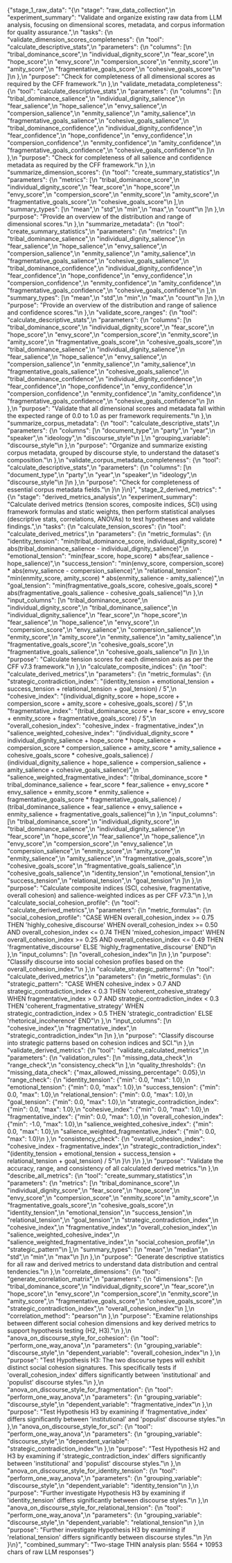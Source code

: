 {"stage_1_raw_data": "{\n  \"stage\": \"raw_data_collection\",\n  \"experiment_summary\": \"Validate and organize existing raw data from LLM analysis, focusing on dimensional scores, metadata, and corpus information for quality assurance.\",\n  \"tasks\": {\n    \"validate_dimension_scores_completeness\": {\n      \"tool\": \"calculate_descriptive_stats\",\n      \"parameters\": {\n        \"columns\": [\n          \"tribal_dominance_score\",\n          \"individual_dignity_score\",\n          \"fear_score\",\n          \"hope_score\",\n          \"envy_score\",\n          \"compersion_score\",\n          \"enmity_score\",\n          \"amity_score\",\n          \"fragmentative_goals_score\",\n          \"cohesive_goals_score\"\n        ]\n      },\n      \"purpose\": \"Check for completeness of all dimensional scores as required by the CFF framework.\"\n    },\n    \"validate_metadata_completeness\": {\n      \"tool\": \"calculate_descriptive_stats\",\n      \"parameters\": {\n        \"columns\": [\n          \"tribal_dominance_salience\",\n          \"individual_dignity_salience\",\n          \"fear_salience\",\n          \"hope_salience\",\n          \"envy_salience\",\n          \"compersion_salience\",\n          \"enmity_salience\",\n          \"amity_salience\",\n          \"fragmentative_goals_salience\",\n          \"cohesive_goals_salience\",\n          \"tribal_dominance_confidence\",\n          \"individual_dignity_confidence\",\n          \"fear_confidence\",\n          \"hope_confidence\",\n          \"envy_confidence\",\n          \"compersion_confidence\",\n          \"enmity_confidence\",\n          \"amity_confidence\",\n          \"fragmentative_goals_confidence\",\n          \"cohesive_goals_confidence\"\n        ]\n      },\n      \"purpose\": \"Check for completeness of all salience and confidence metadata as required by the CFF framework.\"\n    },\n    \"summarize_dimension_scores\": {\n      \"tool\": \"create_summary_statistics\",\n      \"parameters\": {\n        \"metrics\": [\n          \"tribal_dominance_score\",\n          \"individual_dignity_score\",\n          \"fear_score\",\n          \"hope_score\",\n          \"envy_score\",\n          \"compersion_score\",\n          \"enmity_score\",\n          \"amity_score\",\n          \"fragmentative_goals_score\",\n          \"cohesive_goals_score\"\n        ],\n        \"summary_types\": [\n          \"mean\",\n          \"std\",\n          \"min\",\n          \"max\",\n          \"count\"\n        ]\n      },\n      \"purpose\": \"Provide an overview of the distribution and range of dimensional scores.\"\n    },\n    \"summarize_metadata\": {\n      \"tool\": \"create_summary_statistics\",\n      \"parameters\": {\n        \"metrics\": [\n          \"tribal_dominance_salience\",\n          \"individual_dignity_salience\",\n          \"fear_salience\",\n          \"hope_salience\",\n          \"envy_salience\",\n          \"compersion_salience\",\n          \"enmity_salience\",\n          \"amity_salience\",\n          \"fragmentative_goals_salience\",\n          \"cohesive_goals_salience\",\n          \"tribal_dominance_confidence\",\n          \"individual_dignity_confidence\",\n          \"fear_confidence\",\n          \"hope_confidence\",\n          \"envy_confidence\",\n          \"compersion_confidence\",\n          \"enmity_confidence\",\n          \"amity_confidence\",\n          \"fragmentative_goals_confidence\",\n          \"cohesive_goals_confidence\"\n        ],\n        \"summary_types\": [\n          \"mean\",\n          \"std\",\n          \"min\",\n          \"max\",\n          \"count\"\n        ]\n      },\n      \"purpose\": \"Provide an overview of the distribution and range of salience and confidence scores.\"\n    },\n    \"validate_score_ranges\": {\n      \"tool\": \"calculate_descriptive_stats\",\n      \"parameters\": {\n        \"columns\": [\n          \"tribal_dominance_score\",\n          \"individual_dignity_score\",\n          \"fear_score\",\n          \"hope_score\",\n          \"envy_score\",\n          \"compersion_score\",\n          \"enmity_score\",\n          \"amity_score\",\n          \"fragmentative_goals_score\",\n          \"cohesive_goals_score\",\n          \"tribal_dominance_salience\",\n          \"individual_dignity_salience\",\n          \"fear_salience\",\n          \"hope_salience\",\n          \"envy_salience\",\n          \"compersion_salience\",\n          \"enmity_salience\",\n          \"amity_salience\",\n          \"fragmentative_goals_salience\",\n          \"cohesive_goals_salience\",\n          \"tribal_dominance_confidence\",\n          \"individual_dignity_confidence\",\n          \"fear_confidence\",\n          \"hope_confidence\",\n          \"envy_confidence\",\n          \"compersion_confidence\",\n          \"enmity_confidence\",\n          \"amity_confidence\",\n          \"fragmentative_goals_confidence\",\n          \"cohesive_goals_confidence\"\n        ]\n      },\n      \"purpose\": \"Validate that all dimensional scores and metadata fall within the expected range of 0.0 to 1.0 as per framework requirements.\"\n    },\n    \"summarize_corpus_metadata\": {\n      \"tool\": \"calculate_descriptive_stats\",\n      \"parameters\": {\n        \"columns\": [\n          \"document_type\",\n          \"party\",\n          \"year\",\n          \"speaker\",\n          \"ideology\",\n          \"discourse_style\"\n        ],\n        \"grouping_variable\": \"discourse_style\"\n      },\n      \"purpose\": \"Organize and summarize existing corpus metadata, grouped by discourse style, to understand the dataset's composition.\"\n    },\n    \"validate_corpus_metadata_completeness\": {\n      \"tool\": \"calculate_descriptive_stats\",\n      \"parameters\": {\n        \"columns\": [\n          \"document_type\",\n          \"party\",\n          \"year\",\n          \"speaker\",\n          \"ideology\",\n          \"discourse_style\"\n        ]\n      },\n      \"purpose\": \"Check for completeness of essential corpus metadata fields.\"\n    }\n  }\n}", "stage_2_derived_metrics": "{\n  \"stage\": \"derived_metrics_analysis\",\n  \"experiment_summary\": \"Calculate derived metrics (tension scores, composite indices, SCI) using framework formulas and static weights, then perform statistical analyses (descriptive stats, correlations, ANOVAs) to test hypotheses and validate findings.\",\n  \"tasks\": {\n    \"calculate_tension_scores\": {\n      \"tool\": \"calculate_derived_metrics\",\n      \"parameters\": {\n        \"metric_formulas\": {\n          \"identity_tension\": \"min(tribal_dominance_score, individual_dignity_score) * abs(tribal_dominance_salience - individual_dignity_salience)\",\n          \"emotional_tension\": \"min(fear_score, hope_score) * abs(fear_salience - hope_salience)\",\n          \"success_tension\": \"min(envy_score, compersion_score) * abs(envy_salience - compersion_salience)\",\n          \"relational_tension\": \"min(enmity_score, amity_score) * abs(enmity_salience - amity_salience)\",\n          \"goal_tension\": \"min(fragmentative_goals_score, cohesive_goals_score) * abs(fragmentative_goals_salience - cohesive_goals_salience)\"\n        },\n        \"input_columns\": [\n          \"tribal_dominance_score\",\n          \"individual_dignity_score\",\n          \"tribal_dominance_salience\",\n          \"individual_dignity_salience\",\n          \"fear_score\",\n          \"hope_score\",\n          \"fear_salience\",\n          \"hope_salience\",\n          \"envy_score\",\n          \"compersion_score\",\n          \"envy_salience\",\n          \"compersion_salience\",\n          \"enmity_score\",\n          \"amity_score\",\n          \"enmity_salience\",\n          \"amity_salience\",\n          \"fragmentative_goals_score\",\n          \"cohesive_goals_score\",\n          \"fragmentative_goals_salience\",\n          \"cohesive_goals_salience\"\n        ]\n      },\n      \"purpose\": \"Calculate tension scores for each dimension axis as per the CFF v7.3 framework.\"\n    },\n    \"calculate_composite_indices\": {\n      \"tool\": \"calculate_derived_metrics\",\n      \"parameters\": {\n        \"metric_formulas\": {\n          \"strategic_contradiction_index\": \"(identity_tension + emotional_tension + success_tension + relational_tension + goal_tension) / 5\",\n          \"cohesive_index\": \"(individual_dignity_score + hope_score + compersion_score + amity_score + cohesive_goals_score) / 5\",\n          \"fragmentative_index\": \"(tribal_dominance_score + fear_score + envy_score + enmity_score + fragmentative_goals_score) / 5\",\n          \"overall_cohesion_index\": \"cohesive_index - fragmentative_index\",\n          \"salience_weighted_cohesive_index\": \"(individual_dignity_score * individual_dignity_salience + hope_score * hope_salience + compersion_score * compersion_salience + amity_score * amity_salience + cohesive_goals_score * cohesive_goals_salience) / (individual_dignity_salience + hope_salience + compersion_salience + amity_salience + cohesive_goals_salience)\",\n          \"salience_weighted_fragmentative_index\": \"(tribal_dominance_score * tribal_dominance_salience + fear_score * fear_salience + envy_score * envy_salience + enmity_score * enmity_salience + fragmentative_goals_score * fragmentative_goals_salience) / (tribal_dominance_salience + fear_salience + envy_salience + enmity_salience + fragmentative_goals_salience)\"\n        },\n        \"input_columns\": [\n          \"tribal_dominance_score\",\n          \"individual_dignity_score\",\n          \"tribal_dominance_salience\",\n          \"individual_dignity_salience\",\n          \"fear_score\",\n          \"hope_score\",\n          \"fear_salience\",\n          \"hope_salience\",\n          \"envy_score\",\n          \"compersion_score\",\n          \"envy_salience\",\n          \"compersion_salience\",\n          \"enmity_score\",\n          \"amity_score\",\n          \"enmity_salience\",\n          \"amity_salience\",\n          \"fragmentative_goals_score\",\n          \"cohesive_goals_score\",\n          \"fragmentative_goals_salience\",\n          \"cohesive_goals_salience\",\n          \"identity_tension\",\n          \"emotional_tension\",\n          \"success_tension\",\n          \"relational_tension\",\n          \"goal_tension\"\n        ]\n      },\n      \"purpose\": \"Calculate composite indices (SCI, cohesive, fragmentative, overall cohesion) and salience-weighted indices as per CFF v7.3.\"\n    },\n    \"calculate_social_cohesion_profile\": {\n      \"tool\": \"calculate_derived_metrics\",\n      \"parameters\": {\n        \"metric_formulas\": {\n          \"social_cohesion_profile\": \"CASE WHEN overall_cohesion_index >= 0.75 THEN 'highly_cohesive_discourse' WHEN overall_cohesion_index >= 0.50 AND overall_cohesion_index <= 0.74 THEN 'mixed_cohesion_impact' WHEN overall_cohesion_index >= 0.25 AND overall_cohesion_index <= 0.49 THEN 'fragmentative_discourse' ELSE 'highly_fragmentative_discourse' END\"\n        },\n        \"input_columns\": [\n          \"overall_cohesion_index\"\n        ]\n      },\n      \"purpose\": \"Classify discourse into social cohesion profiles based on the overall_cohesion_index.\"\n    },\n    \"calculate_strategic_patterns\": {\n      \"tool\": \"calculate_derived_metrics\",\n      \"parameters\": {\n        \"metric_formulas\": {\n          \"strategic_pattern\": \"CASE WHEN cohesive_index > 0.7 AND strategic_contradiction_index < 0.3 THEN 'coherent_cohesive_strategy' WHEN fragmentative_index > 0.7 AND strategic_contradiction_index < 0.3 THEN 'coherent_fragmentative_strategy' WHEN strategic_contradiction_index > 0.5 THEN 'strategic_contradiction' ELSE 'rhetorical_incoherence' END\"\n        },\n        \"input_columns\": [\n          \"cohesive_index\",\n          \"fragmentative_index\",\n          \"strategic_contradiction_index\"\n        ]\n      },\n      \"purpose\": \"Classify discourse into strategic patterns based on cohesion indices and SCI.\"\n    },\n    \"validate_derived_metrics\": {\n      \"tool\": \"validate_calculated_metrics\",\n      \"parameters\": {\n        \"validation_rules\": [\n          \"missing_data_check\",\n          \"range_check\",\n          \"consistency_check\"\n        ],\n        \"quality_thresholds\": {\n          \"missing_data_check\": {\"max_allowed_missing_percentage\": 0.05},\n          \"range_check\": {\n            \"identity_tension\": {\"min\": 0.0, \"max\": 1.0},\n            \"emotional_tension\": {\"min\": 0.0, \"max\": 1.0},\n            \"success_tension\": {\"min\": 0.0, \"max\": 1.0},\n            \"relational_tension\": {\"min\": 0.0, \"max\": 1.0},\n            \"goal_tension\": {\"min\": 0.0, \"max\": 1.0},\n            \"strategic_contradiction_index\": {\"min\": 0.0, \"max\": 1.0},\n            \"cohesive_index\": {\"min\": 0.0, \"max\": 1.0},\n            \"fragmentative_index\": {\"min\": 0.0, \"max\": 1.0},\n            \"overall_cohesion_index\": {\"min\": -1.0, \"max\": 1.0},\n            \"salience_weighted_cohesive_index\": {\"min\": 0.0, \"max\": 1.0},\n            \"salience_weighted_fragmentative_index\": {\"min\": 0.0, \"max\": 1.0}\n          },\n          \"consistency_check\": {\n            \"overall_cohesion_index\": \"cohesive_index - fragmentative_index\",\n            \"strategic_contradiction_index\": \"(identity_tension + emotional_tension + success_tension + relational_tension + goal_tension) / 5\"\n          }\n        }\n      },\n      \"purpose\": \"Validate the accuracy, range, and consistency of all calculated derived metrics.\"\n    },\n    \"describe_all_metrics\": {\n      \"tool\": \"create_summary_statistics\",\n      \"parameters\": {\n        \"metrics\": [\n          \"tribal_dominance_score\",\n          \"individual_dignity_score\",\n          \"fear_score\",\n          \"hope_score\",\n          \"envy_score\",\n          \"compersion_score\",\n          \"enmity_score\",\n          \"amity_score\",\n          \"fragmentative_goals_score\",\n          \"cohesive_goals_score\",\n          \"identity_tension\",\n          \"emotional_tension\",\n          \"success_tension\",\n          \"relational_tension\",\n          \"goal_tension\",\n          \"strategic_contradiction_index\",\n          \"cohesive_index\",\n          \"fragmentative_index\",\n          \"overall_cohesion_index\",\n          \"salience_weighted_cohesive_index\",\n          \"salience_weighted_fragmentative_index\",\n          \"social_cohesion_profile\",\n          \"strategic_pattern\"\n        ],\n        \"summary_types\": [\n          \"mean\",\n          \"median\",\n          \"std\",\n          \"min\",\n          \"max\"\n        ]\n      },\n      \"purpose\": \"Generate descriptive statistics for all raw and derived metrics to understand data distribution and central tendencies.\"\n    },\n    \"correlate_dimensions\": {\n      \"tool\": \"generate_correlation_matrix\",\n      \"parameters\": {\n        \"dimensions\": [\n          \"tribal_dominance_score\",\n          \"individual_dignity_score\",\n          \"fear_score\",\n          \"hope_score\",\n          \"envy_score\",\n          \"compersion_score\",\n          \"enmity_score\",\n          \"amity_score\",\n          \"fragmentative_goals_score\",\n          \"cohesive_goals_score\",\n          \"strategic_contradiction_index\",\n          \"overall_cohesion_index\"\n        ],\n        \"correlation_method\": \"pearson\"\n      },\n      \"purpose\": \"Examine relationships between different social cohesion dimensions and key derived metrics to support hypothesis testing (H2, H3).\"\n    },\n    \"anova_on_discourse_style_for_cohesion\": {\n      \"tool\": \"perform_one_way_anova\",\n      \"parameters\": {\n        \"grouping_variable\": \"discourse_style\",\n        \"dependent_variable\": \"overall_cohesion_index\"\n      },\n      \"purpose\": \"Test Hypothesis H3: The two discourse types will exhibit distinct social cohesion signatures. This specifically tests if 'overall_cohesion_index' differs significantly between 'institutional' and 'populist' discourse styles.\"\n    },\n    \"anova_on_discourse_style_for_fragmentation\": {\n      \"tool\": \"perform_one_way_anova\",\n      \"parameters\": {\n        \"grouping_variable\": \"discourse_style\",\n        \"dependent_variable\": \"fragmentative_index\"\n      },\n      \"purpose\": \"Test Hypothesis H3 by examining if 'fragmentative_index' differs significantly between 'institutional' and 'populist' discourse styles.\"\n    },\n    \"anova_on_discourse_style_for_sci\": {\n      \"tool\": \"perform_one_way_anova\",\n      \"parameters\": {\n        \"grouping_variable\": \"discourse_style\",\n        \"dependent_variable\": \"strategic_contradiction_index\"\n      },\n      \"purpose\": \"Test Hypothesis H2 and H3 by examining if 'strategic_contradiction_index' differs significantly between 'institutional' and 'populist' discourse styles.\"\n    },\n    \"anova_on_discourse_style_for_identity_tension\": {\n      \"tool\": \"perform_one_way_anova\",\n      \"parameters\": {\n        \"grouping_variable\": \"discourse_style\",\n        \"dependent_variable\": \"identity_tension\"\n      },\n      \"purpose\": \"Further investigate Hypothesis H3 by examining if 'identity_tension' differs significantly between discourse styles.\"\n    },\n    \"anova_on_discourse_style_for_relational_tension\": {\n      \"tool\": \"perform_one_way_anova\",\n      \"parameters\": {\n        \"grouping_variable\": \"discourse_style\",\n        \"dependent_variable\": \"relational_tension\"\n      },\n      \"purpose\": \"Further investigate Hypothesis H3 by examining if 'relational_tension' differs significantly between discourse styles.\"\n    }\n  }\n}", "combined_summary": "Two-stage THIN analysis plan: 5564 + 10953 chars of raw LLM responses"}